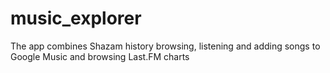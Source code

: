 # music_explorer
The app combines Shazam history browsing, listening and adding songs to Google Music and browsing Last.FM charts

